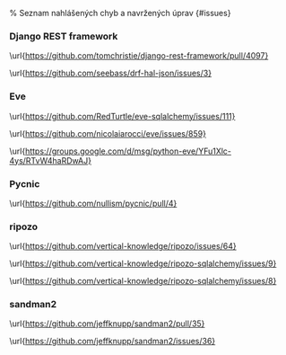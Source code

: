 % Seznam nahlášených chyb a navržených úprav {#issues}

### Django REST framework

\url{https://github.com/tomchristie/django-rest-framework/pull/4097}

\url{https://github.com/seebass/drf-hal-json/issues/3}

### Eve

\url{https://github.com/RedTurtle/eve-sqlalchemy/issues/111}

\url{https://github.com/nicolaiarocci/eve/issues/859}

\url{https://groups.google.com/d/msg/python-eve/YFu1Xlc-4ys/RTvW4haRDwAJ}

### Pycnic

\url{https://github.com/nullism/pycnic/pull/4}

### ripozo

\url{https://github.com/vertical-knowledge/ripozo/issues/64}

\url{https://github.com/vertical-knowledge/ripozo-sqlalchemy/issues/9}

\url{https://github.com/vertical-knowledge/ripozo-sqlalchemy/issues/8}

### sandman2

\url{https://github.com/jeffknupp/sandman2/pull/35}

\url{https://github.com/jeffknupp/sandman2/issues/36}
